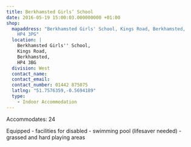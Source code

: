 ```yaml
---
title: Berkhamsted Girls’ School
date: 2016-05-19 15:00:03.000000000 +01:00
shop:
  mapaddress: "Berkhamsted Girls' School, Kings Road, Berkhamsted,
    HP4 3PG"
  location: |
    Berkhamsted Girls'' School,  
    Kings Road,  
    Berkhamsted,  
    HP4 3BG
  division: West
  contact_name: 
  contact_email: 
  contact_number: 01442 875075
  latlng: "51.7576359,-0.5694189"
  type:
    - Indoor Accommodation
---
```

Accommodates: 24

Equipped - facilities for disabled - swimming pool (lifesaver needed) - grassed and hard playing areas
